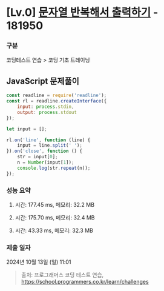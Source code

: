 # [Lv.0] [문자열 반복해서 출력하기](https://school.programmers.co.kr/learn/courses/30/lessons/181950?language=javascript) - 181950 

### 구분

코딩테스트 연습 > 코딩 기초 트레이닝

## JavaScript 문제풀이

```js
const readline = require('readline');
const rl = readline.createInterface({
    input: process.stdin,
    output: process.stdout
});

let input = [];

rl.on('line', function (line) {
    input = line.split(' ');
}).on('close', function () {
    str = input[0];
    n = Number(input[1]);
    console.log(str.repeat(n));
});
```

### 성능 요약

1. 시간: 177.45 ms, 메모리: 32.2 MB

2. 시간: 175.70 ms, 메모리: 32.4 MB
3. 시간: 43.33 ms, 메모리: 32.3 MB

### 제출 일자

2024년 10월 13일 (일) 11:01

> 출처: 프로그래머스 코딩 테스트 연습, https://school.programmers.co.kr/learn/challenges